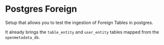 # Postgres Foreign

Setup that allows you to test the ingestion of Foreign Tables in postgres.

It already brings the `table_entity` and `user_entity` tables mapped from the `openmetadata_db`.
